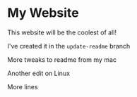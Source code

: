 # My Website

This website will be the coolest of all!

I've created it in the `update-readme` branch

More tweaks to readme from my mac

Another edit on Linux

More lines
